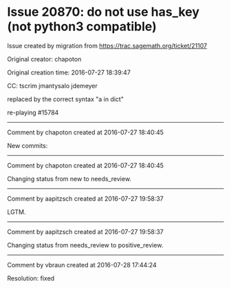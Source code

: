 # Issue 20870: do not use has_key (not python3 compatible)

Issue created by migration from https://trac.sagemath.org/ticket/21107

Original creator: chapoton

Original creation time: 2016-07-27 18:39:47

CC:  tscrim jmantysalo jdemeyer

replaced by the correct syntax "a in dict"

re-playing #15784


---

Comment by chapoton created at 2016-07-27 18:40:45

New commits:


---

Comment by chapoton created at 2016-07-27 18:40:45

Changing status from new to needs_review.


---

Comment by aapitzsch created at 2016-07-27 19:58:37

LGTM.


---

Comment by aapitzsch created at 2016-07-27 19:58:37

Changing status from needs_review to positive_review.


---

Comment by vbraun created at 2016-07-28 17:44:24

Resolution: fixed
